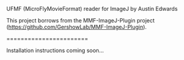 UFMF (MicroFlyMovieFormat) reader for ImageJ by Austin Edwards

This project borrows from the MMF-ImageJ-Plugin project (https://github.com/GershowLab/MMF-ImageJ-Plugin).

=======================

Installation instructions coming soon...
